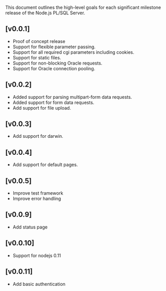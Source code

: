 This document outlines the high-level goals for each significant milestone release of the Node.js PL/SQL Server.

## [v0.0.1]
* Proof of concept release
* Support for flexible parameter passing.
* Support for all required cgi parameters including cookies.
* Support for static files.
* Support for non-blocking Oracle requests.
* Support for Oracle connection pooling.

## [v0.0.2]
* Added support for parsing multipart-form data requests.
* Added support for form data requests.
* Add support for file upload.

## [v0.0.3]
* Add support for darwin.

## [v0.0.4]
* Add support for default pages.

## [v0.0.5]
* Improve test framework
* Improve error handling

## [v0.0.9]
* Add status page

## [v0.0.10]
* Support for nodejs 0.11

## [v0.0.11]
* Add basic authentication

